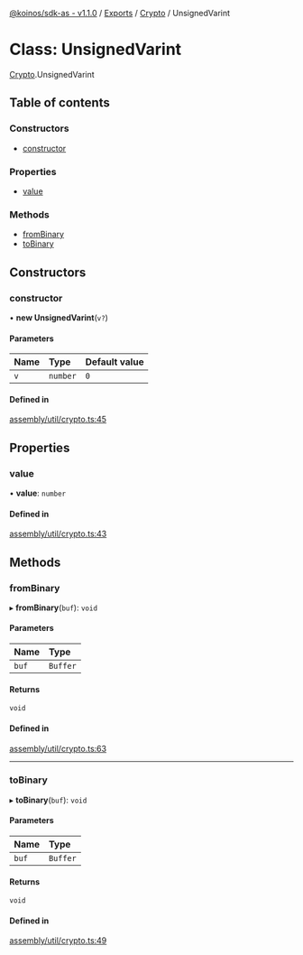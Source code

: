 [@koinos/sdk-as - v1.1.0](../README.md) / [Exports](../modules.md) / [Crypto](../modules/Crypto.md) / UnsignedVarint

# Class: UnsignedVarint

[Crypto](../modules/Crypto.md).UnsignedVarint

## Table of contents

### Constructors

- [constructor](Crypto.UnsignedVarint.md#constructor)

### Properties

- [value](Crypto.UnsignedVarint.md#value)

### Methods

- [fromBinary](Crypto.UnsignedVarint.md#frombinary)
- [toBinary](Crypto.UnsignedVarint.md#tobinary)

## Constructors

### constructor

• **new UnsignedVarint**(`v?`)

#### Parameters

| Name | Type | Default value |
| :------ | :------ | :------ |
| `v` | `number` | `0` |

#### Defined in

[assembly/util/crypto.ts:45](https://github.com/koinos/koinos-sdk-as/blob/0d26a97/assembly/util/crypto.ts#L45)

## Properties

### value

• **value**: `number`

#### Defined in

[assembly/util/crypto.ts:43](https://github.com/koinos/koinos-sdk-as/blob/0d26a97/assembly/util/crypto.ts#L43)

## Methods

### fromBinary

▸ **fromBinary**(`buf`): `void`

#### Parameters

| Name | Type |
| :------ | :------ |
| `buf` | `Buffer` |

#### Returns

`void`

#### Defined in

[assembly/util/crypto.ts:63](https://github.com/koinos/koinos-sdk-as/blob/0d26a97/assembly/util/crypto.ts#L63)

___

### toBinary

▸ **toBinary**(`buf`): `void`

#### Parameters

| Name | Type |
| :------ | :------ |
| `buf` | `Buffer` |

#### Returns

`void`

#### Defined in

[assembly/util/crypto.ts:49](https://github.com/koinos/koinos-sdk-as/blob/0d26a97/assembly/util/crypto.ts#L49)

